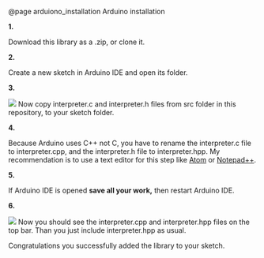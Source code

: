 @page arduiono_installation Arduino installation

__1.__

Download this library as a .zip, or clone it.

__2.__

Create a new sketch in Arduino IDE and open its folder.

__3.__

![](arduino_install_lib_install.png)
Now copy interpreter.c and interpreter.h files from src folder in this repository, to your sketch folder.

__4.__

Because Arduino uses C++ not C, you have to rename the interpreter.c file to interpreter.cpp,
and the interpreter.h file to interpreter.hpp. My recommendation is to use a text editor for
this step like [Atom](https://atom.io/) or [Notepad++](https://notepad-plus-plus.org/downloads/).

__5.__

If Arduino IDE is opened __save all your work,__ then restart Arduino IDE.

__6.__

![](arduino_install_success.png)
Now you should see the interpreter.cpp and interpreter.hpp files on the top bar.
Than you just include interpreter.hpp as usual.

Congratulations you successfully added the library to your sketch.
